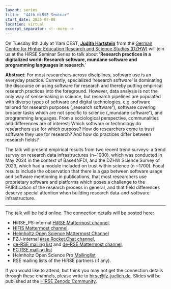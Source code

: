 ```yaml
---
layout: series
title:  "44th HiRSE Seminar"
start_date: 2025-07-08
location: virtual
excerpt_separator: <!--more-->
---
```


On Tuesday 8th July at 11am CEST, **[Judith Hartstein](https://www.dzhw.eu/gmbh/mitarbeiter?m_id=759)** from the [German Centre for Higher Education Research and Science Studies (DZHW)](https://www.dzhw.eu/index_html) will join us at the HiRSE Seminar Series to talk about '**Research practices in a digitalized world: Research software, mundane software and programming languages in research**.'
<!--more-->

**Abstract**: For most researchers across disciplines, software use is an everyday practice. Currently, specialized ‘research software’ is dominating the discourse on using software for research and thereby putting empirical research practices into the foreground. However, data analysis is not the only way of sensemaking in science, but research pipelines are populated with diverse types of software and digital technologies, e.g. software tailored for research purposes („research software“), software covering broader tasks which are not specific to science („mundane software“), and programming languages. From a sociological perspective, communalities and differences are of interest: Which software or technology do researchers use for which purpose? How do researchers come to trust software they use for research? And how do practices differ between research fields?

The talk will present empirical results from two recent trend surveys: a trend survey on research data infrastructures (n~1000), which was conducted in May 2024 in the context of Base4NFDI, and the DZHW Science Survey of 2023, which had a module included on trust within science (n ~1700). Focal results include the observation that there is a gap between software usage and software mentioning in publications, that most researchers use proprietary software and platforms which poses a challenge to the FAIRification of the research process in general, and that field differences deserve special attention when building research data-and-software infrastructure.





------

The talk will be held online. The connection details will be posted here:

* HiRSE_PS-internal [HiRSE Mattermost channel](https://mattermost.hzdr.de/hirse),
* [HIFIS Mattermost channel](https://mattermost.hzdr.de/hifis), 
* [Helmholtz Open Science Mattermost Channel](https://mattermost.hzdr.de/open-science)
* FZJ-internal [#rse Rocket.Chat channel](https://chat.fz-juelich.de/channel/rse),
* [de-RSE mailing list](https://de-rse.org/de/join.html) and [de-RSE Mattermost channel](https://chat.gwdg.de/channel/derse),
* [FG RSE mailing list](https://fg-rse.gi.de/weiteres/mailingliste)
* Helmholtz Open Science Pro [Mailinglist](https://os.helmholtz.de/en/newsroom/mailing-list/)
* RSE mailing lists of the HiRSE partners (if any).

If you would like to attend, but think you may not get the connection details through these channels, please write to [hirse@fz-juelich.de](mailto:hirse@fz-juelich.de). Slides will be published at the [HiRSE Zenodo Community](https://zenodo.org/communities/hirse/).
